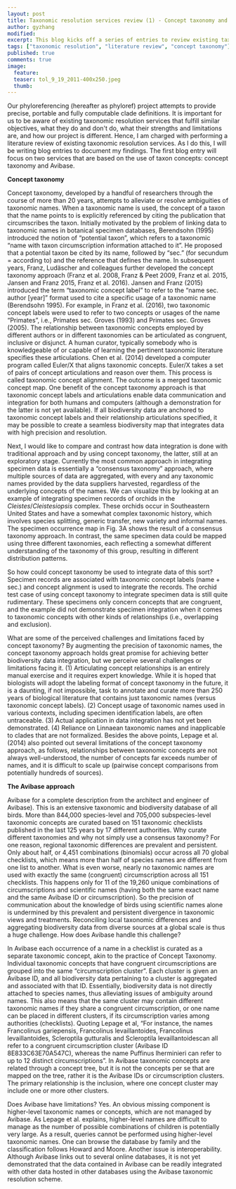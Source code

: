 ```yaml
---
layout: post
title: Taxonomic resolution services review (1) - Concept taxonomy and Avibase
author: gyzhang
modified:
excerpt: This blog kicks off a series of entries to review existing taxonomic resolution services and tools.
tags: ["taxonomic resolution", "literature review", "concept taxonomy"]
published: true
comments: true
image:
  feature: 
  teaser: tol_9_19_2011-400x250.jpeg
  thumb: 
---
```


Our phyloreferencing (hereafter as phyloref) project attempts to provide precise, portable and fully computable clade definitions. It is important for us to be aware of existing taxonomic resolution services that fulfill similar objectives, what they do and don't do, what their strengths and limitations are, and how our project is different. Hence, I am charged with performing a literature review of existing taxonomic resolution services. As I do this, I will be writing blog entries to document my findings. The first blog entry will focus on two services that are based on the use of taxon concepts: concept taxonomy and Avibase.

**Concept taxonomy**

Concept taxonomy, developed by a handful of researchers through the course of more than 20 years, attempts to alleviate or resolve ambiguities of taxonomic names. When a taxonomic name is used, the concept of a taxon that the name points to is explicitly referenced by citing the publication that circumscribes the taxon. Initially motivated by the problem of linking data to taxonomic names in botanical specimen databases, Berendsohn (1995) introduced the notion of “potential taxon”, which refers to a taxonomic “name with taxon circumscription information attached to it”. He proposed that a potential taxon be cited by its name, followed by “sec.” (for secundum = according to) and the reference that defines the name. In subsequent years, Franz, Ludäscher and colleagues further developed the concept taxonomy approach (Franz et al. 2008, Franz & Peet 2009, Franz et al. 2015, Jansen and Franz 2015, Franz et al. 2016). Jansen and Franz (2015) introduced the term “taxonomic concept label” to refer to the “name sec. author [year]” format used to cite a specific usage of a taxonomic name (Berendsohn 1995). For example, in Franz et al. (2016), two taxonomic concept labels were used to refer to two concepts or usages of the name “Primates”, i.e., Primates sec. Groves (1993) and Primates sec. Groves (2005). The relationship between taxonomic concepts employed by different authors or in different taxonomies can be articulated as congruent, inclusive or disjunct. A human curator, typically somebody who is knowledgeable of or capable of learning the pertinent taxonomic literature specifies these articulations. Chen et al. (2014) developed a computer program called Euler/X that aligns taxonomic concepts. Euler/X takes a set of pairs of concept articulations and reason over them. This process is called taxonomic concept alignment. The outcome is a merged taxonomic concept map. One benefit of the concept taxonomy approach is that taxonomic concept labels and articulations enable data communication and integration for both humans and computers (although a demonstration for the latter is not yet available). If all biodiversity data are anchored to taxonomic concept labels and their relationship articulations specified, it may be possible to create a seamless biodiversity map that integrates data with high precision and resolution.

Next, I would like to compare and contrast how data integration is done with traditional approach and by using concept taxonomy, the latter, still at an exploratory stage. Currently the most common approach in integrating specimen data is essentially a “consensus taxonomy” approach, where multiple sources of data are aggregated, with every and any taxonomic names provided by the data suppliers harvested, regardless of the underlying concepts of the names. We can visualize this by looking at an example of integrating specimen records of orchids in the *Cleistes*/*Cleistesiopsis* complex. These orchids occur in Southeastern United States and have a somewhat complex taxonomic history, which involves species splitting, generic transfer, new variety and informal names. The specimen occurrence map in Fig. 3A shows the result of a consensus taxonomy approach. In contrast, the same specimen data could be mapped using three different taxonomies, each reflecting a somewhat different understanding of the taxonomy of this group, resulting in different distribution patterns.

So how could concept taxonomy be used to integrate data of this sort? Specimen records are associated with taxonomic concept labels (name + sec.) and concept alignment is used to integrate the records. The orchid test case of using concept taxonomy to integrate specimen data is still quite rudimentary. These specimens only concern concepts that are congruent, and the example did not demonstrate specimen integration when it comes to taxonomic concepts with other kinds of relationships (i.e., overlapping and exclusion).

What are some of the perceived challenges and limitations faced by concept taxonomy? By augmenting the precision of taxonomic names, the concept taxonomy approach holds great promise for achieving better biodiversity data integration, but we perceive several challenges or limitations facing it. (1) Articulating concept relationships is an entirely manual exercise and it requires expert knowledge. While it is hoped that biologists will adopt the labeling format of concept taxonomy in the future, it is a daunting, if not impossible, task to annotate and curate more than 250 years of biological literature that contains just taxonomic names (versus taxonomic concept labels). (2) Concept usage of taxonomic names used in various contexts, including specimen identification labels, are often untraceable. (3) Actual application in data integration has not yet been demonstrated. (4) Reliance on Linnaean taxonomic names and inapplicable to clades that are not formalized. Besides the above points, Lepage et al. (2014) also pointed out several limitations of the concept taxonomy approach, as follows, relationships between taxonomic concepts are not always well-understood, the number of concepts far exceeds number of names, and it is difficult to scale up (pairwise concept comparisons from potentially hundreds of sources). 
  
**The Avibase approach**

Avibase for a complete description from the architect and engineer of Avibase). This is an extensive taxonomic and biodiversity database of all birds. More than 844,000 species-level and 705,000 subspecies-level taxonomic concepts are curated based on 151 taxonomic checklists published in the last 125 years by 17 different authorities. Why curate different taxonomies and why not simply use a consensus taxonomy? For one reason, regional taxonomic differences are prevalent and persistent. Only about half, or 4,451 combinations (binomials) occur across all 70 global checklists, which means more than half of species names are different from one list to another. What is even worse, nearly no taxonomic names are used with exactly the same (congruent) circumscription across all 151 checklists. This happens only for 11 of the 19,260 unique combinations of circumscriptions and scientific names (having both the same exact name and the same Avibase ID or circumscription). So the precision of communication about the knowledge of birds using scientific names alone is undermined by this prevalent and persistent divergence in taxonomic views and treatments. Reconciling local taxonomic differences and aggregating biodiversity data from diverse sources at a global scale is thus a huge challenge. How does Avibase handle this challenge?

In Avibase each occurrence of a name in a checklist is curated as a separate taxonomic concept, akin to the practice of Concept Taxonomy. Individual taxonomic concepts that have congruent circumscriptions are grouped into the same “circumscription cluster”. Each cluster is given an Avibase ID, and all biodiversity data pertaining to a cluster is aggregated and associated with that ID. Essentially, biodiversity data is not directly attached to species names, thus alleviating issues of ambiguity around names. This also means that the same cluster may contain different taxonomic names if they share a congruent circumscription, or one name can be placed in different clusters, if its circumscription varies among authorities (checklists). Quoting Lepage et al, “For instance, the names Francolinus gariepensis, Francolinus levaillantoides, Francolinus levaillantoides, Scleroptila gutturalis and Scleroptila levaillantoidescan all refer to a congruent circumscription cluster (Avibase ID 8E833C63E70A547C), whereas the name Puffinus lherminieri can refer to up to 12 distinct circumscriptions”. In Avibase taxonomic concepts are related through a concept tree, but it is not the concepts per se that are mapped on the tree, rather it is the Avibase IDs or circumscription clusters. The primary relationship is the inclusion, where one concept cluster may include one or more other clusters.

Does Avibase have limitations? Yes. An obvious missing component is higher-level taxonomic names or concepts, which are not managed by Avibase. As Lepage et al. explains, higher-level names are difficult to manage as the number of possible combinations of children is potentially very large. As a result, queries cannot be performed using higher-level taxonomic names. One can browse the database by family and the classification follows Howard and Moore. Another issue is interoperability. Although Avibase links out to several online databases, it is not yet demonstrated that the data contained in Avibase can be readily integrated with other data hosted in other databases using the Avibase taxonomic resolution scheme.
